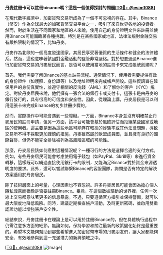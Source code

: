 **丹麦註冊卡可以註冊binance嗎？這是一個值得探討的問題[[TG💪+ @esim1088](https://t.me/s/esim1088)]**

在現代數字經濟中，加密貨幣交易所成為了一個不可忽視的存在。其中，Binance（幣安）作為全球最大的加密貨幣交易平台之一，吸引了來自世界各地的投資者。然而，對於生活在不同國家和地區的人來說，使用自己的身份證明文件來註冊並使用Binance可能面臨著各種挑戰。特別是在某些國家或地區，法律法規對金融交易有嚴格限制的情況下，比如丹麥。

丹麥作為北歐的一個高度發達國家，其居民享受著優質的生活條件和健全的法律體系。然而，這也意味著該國對金融活動的監管非常嚴格。對於想要通過Binance進行加密貨幣交易的丹麥居民而言，是否可以使用當地的註冊卡來完成帳號創建呢？

首先，我們需要了解Binance的基本註冊流程。通常情況下，使用者需要提供有效的身份證件（如護照、身份證等）以及地址證明來完成帳戶開設。這些資訊旨在確保用戶的身份真實性，並遵守相關的反洗錢（AML）和了解你的客戶（KYC）規定。對於丹麥居民來說，他們擁有一張合法的銀行卡或支付卡，這張卡是由丹麥的銀行發行的，具有很高的可信度和安全性。因此，從理論上講，丹麥居民是可以利用這張卡來完成Binance的初步註冊步驟的。

然而，實際操作中可能會遇到一些障礙。一方面，Binance本身並沒有明確禁止丹麥居民的註冊申請，但另一方面，該平台可能會基於風險評估而拒絕某些國家或地區的使用者。這主要是因為這些地區可能存在較高的詐騙率或其他法律問題，導致交易所不得不採取更加謹慎的措施。丹麥雖然屬於歐盟成員國，並且擁有良好的國際聲譽，但仍不能完全排除被列為高風險區域的可能性。

那麼，丹麥居民該如何應對這種情況呢？一種可行的方法是選擇合適的支付方式。例如，有些丹麥居民可能會考慮使用電子錢包（如PayPal、Skrill等）來進行資金轉移，這樣既可以繞過直接使用銀行卡的限制，又能滿足Binance對於資金來源透明度的要求。此外，還可以嘗試聯繫Binance的客服團隊，詢問是否有特定的解決方案適用於丹麥居民。

除了技術層面上的考量，心理因素也不容忽視。許多丹麥居民可能會因為擔心個人隱私洩露而猶豫是否要註冊Binance。畢竟，在這個數據驅動的世界裡，任何一次線上交易都意味著更多的信息暴露。不過，只要遵循官方指引並保持警惕，就可以最大限度地降低風險。同時，建議定期檢查帳戶活動，及時更新密碼，並啟用雙重認證功能以增強賬戶安全性。

總結來說，丹麥註冊卡在理論上是可以用於註冊Binance的，但在具體執行過程中仍需注意多方面的細節。無論如何，保持學習和關注最新的政策變化始終是最重要的。希望本文能夠幫助到那些希望進入加密貨幣市場的丹麥朋友們，讓大家都能夠安全、有效地參與到這一充滿潛力的新興領域之中。

[[TG💪+ @esim1088](https://t.me/s/esim1088) ![Image](https://i.postimg.cc/4NQfJmqS/Snipaste-2025-05-13-00-14-12.png)]